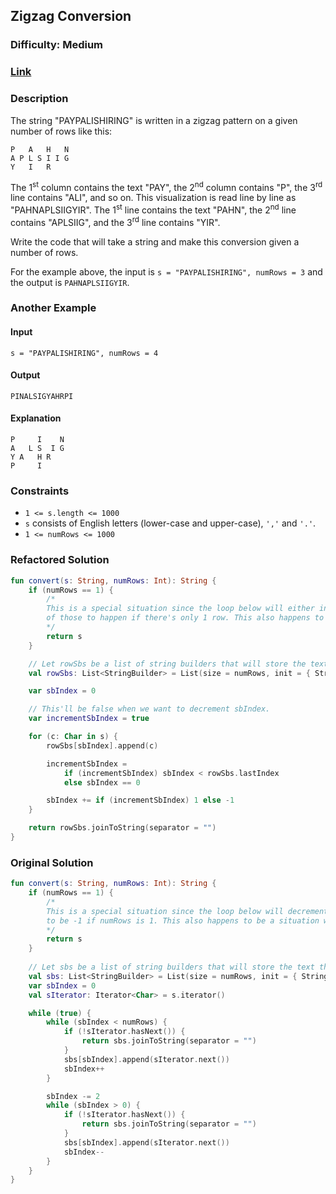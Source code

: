 ## Zigzag Conversion
### Difficulty: Medium
### [Link](https://leetcode.com/problems/zigzag-conversion/)

### Description
The string "PAYPALISHIRING" is written in a zigzag pattern on a given number of rows like this:
```
P   A   H   N
A P L S I I G
Y   I   R
```

The 1<sup>st</sup> column contains the text "PAY", the 2<sup>nd</sup> column contains "P", the 3<sup>rd</sup> line contains "ALI", and so on. This visualization is read line by line as "PAHNAPLSIIGYIR". The 1<sup>st</sup> line contains the text "PAHN", the 2<sup>nd</sup> line contains "APLSIIG", and the 3<sup>rd</sup> line contains "YIR".

Write the code that will take a string and make this conversion given a number of rows.

For the example above, the input is `s = "PAYPALISHIRING", numRows = 3` and the output is `PAHNAPLSIIGYIR`.

### Another Example

#### Input
`s = "PAYPALISHIRING", numRows = 4`

#### Output
`PINALSIGYAHRPI`

#### Explanation
```
P     I    N
A   L S  I G
Y A   H R
P     I
```

### Constraints
- `1 <= s.length <= 1000`
- `s` consists of English letters (lower-case and upper-case), `','` and `'.'`.
- `1 <= numRows <= 1000`

### Refactored Solution

```kotlin
fun convert(s: String, numRows: Int): String {
    if (numRows == 1) {
        /*
        This is a special situation since the loop below will either increment or decrement sbIndex but we don't want either
        of those to happen if there's only 1 row. This also happens to be a situation where we just return the param string.
        */
        return s
    }

    // Let rowSbs be a list of string builders that will store the text that will go in each row.
    val rowSbs: List<StringBuilder> = List(size = numRows, init = { StringBuilder() })

    var sbIndex = 0

    // This'll be false when we want to decrement sbIndex.
    var incrementSbIndex = true

    for (c: Char in s) {
        rowSbs[sbIndex].append(c)

        incrementSbIndex =
            if (incrementSbIndex) sbIndex < rowSbs.lastIndex
            else sbIndex == 0

        sbIndex += if (incrementSbIndex) 1 else -1
    }

    return rowSbs.joinToString(separator = "")
}
```

### Original Solution

```kotlin
fun convert(s: String, numRows: Int): String {
    if (numRows == 1) {
        /*
        This is a special situation since the loop below will decrement sbIndex by 2 and that will cause sbIndex
        to be -1 if numRows is 1. This also happens to be a situation where we just return the param string.
        */
        return s
    }
    
    // Let sbs be a list of string builders that will store the text that will go on each row.
    val sbs: List<StringBuilder> = List(size = numRows, init = { StringBuilder() })
    var sbIndex = 0
    val sIterator: Iterator<Char> = s.iterator()

    while (true) {
        while (sbIndex < numRows) {
            if (!sIterator.hasNext()) {
                return sbs.joinToString(separator = "")
            }
            sbs[sbIndex].append(sIterator.next())
            sbIndex++
        }

        sbIndex -= 2
        while (sbIndex > 0) {
            if (!sIterator.hasNext()) {
                return sbs.joinToString(separator = "")
            }
            sbs[sbIndex].append(sIterator.next())
            sbIndex--
        }
    }
}
```